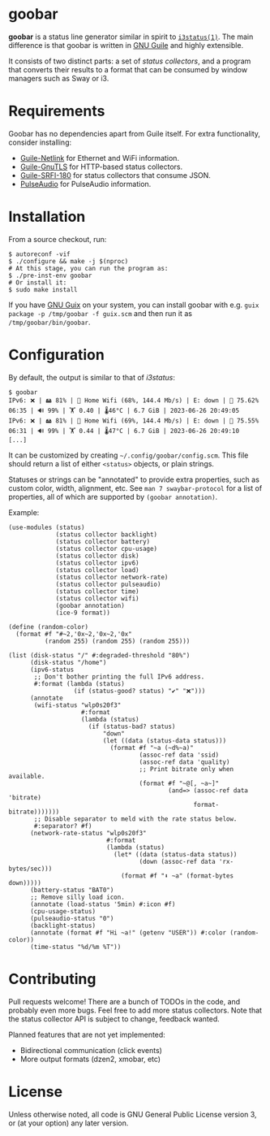 goobar
======

**goobar** is a status line generator similar in spirit to
[`i3status(1)`](https://i3wm.org/docs/i3status.html).  The main difference is
that goobar is written in [GNU Guile](https://www.gnu.org/software/guile/) and
highly extensible.

It consists of two distinct parts: a set of *status collectors*, and a program
that converts their results to a format that can be consumed by window managers
such as Sway or i3.

# Requirements

Goobar has no dependencies apart from Guile itself.  For extra functionality,
consider installing:

* [Guile-Netlink](https://git.lepiller.eu/guile-netlink/)
for Ethernet and WiFi information.
* [Guile-GnuTLS](https://gitlab.com/gnutls/guile/)
for HTTP-based status collectors.
* [Guile-SRFI-180](https://github.com/scheme-requests-for-implementation/srfi-180)
for status collectors that consume JSON.
* [PulseAudio](https://www.freedesktop.org/wiki/Software/PulseAudio/)
for PulseAudio information.

# Installation

From a source checkout, run:

```
$ autoreconf -vif
$ ./configure && make -j $(nproc)
# At this stage, you can run the program as:
$ ./pre-inst-env goobar
# Or install it:
$ sudo make install
```

If you have [GNU Guix](https://guix.gnu.org/) on your system, you can install
goobar with e.g. `guix package -p /tmp/goobar -f guix.scm` and then run it as
`/tmp/goobar/bin/goobar`.

# Configuration

By default, the output is similar to that of *i3status*:

```
$ goobar
IPv6: ❌ | 🖴 81% | 📶 Home Wifi (68%, 144.4 Mb/s) | E: down | 🔋 75.62% 06:35 | 🔊 99% | 🏋️ 0.40 | 🌡️46°C | 6.7 GiB | 2023-06-26 20:49:05
IPv6: ❌ | 🖴 81% | 📶 Home Wifi (69%, 144.4 Mb/s) | E: down | 🔋 75.55% 06:31 | 🔊 99% | 🏋️ 0.44 | 🌡️47°C | 6.7 GiB | 2023-06-26 20:49:10
[...]
```

It can be customized by creating `~/.config/goobar/config.scm`.  This file
should return a list of either `<status>` objects, or plain strings.

Statuses or strings can be "annotated" to provide extra properties, such as
custom color, width, alignment, etc.  See `man 7 swaybar-protocol` for a
list of properties, all of which are supported by `(goobar annotation)`.

Example:

```
(use-modules (status)
             (status collector backlight)
             (status collector battery)
             (status collector cpu-usage)
             (status collector disk)
             (status collector ipv6)
             (status collector load)
             (status collector network-rate)
             (status collector pulseaudio)
             (status collector time)
             (status collector wifi)
             (goobar annotation)
             (ice-9 format))

(define (random-color)
  (format #f "#~2,'0x~2,'0x~2,'0x"
          (random 255) (random 255) (random 255)))

(list (disk-status "/" #:degraded-threshold "80%")
      (disk-status "/home")
      (ipv6-status
       ;; Don't bother printing the full IPv6 address.
       #:format (lambda (status)
                  (if (status-good? status) "✔" "❌")))
      (annotate
       (wifi-status "wlp0s20f3"
                    #:format
                    (lambda (status)
                      (if (status-bad? status)
                          "down"
                          (let ((data (status-data status)))
                            (format #f "~a (~d%~a)"
                                    (assoc-ref data 'ssid)
                                    (assoc-ref data 'quality)
                                    ;; Print bitrate only when available.
                                    (format #f "~@[, ~a~]"
                                            (and=> (assoc-ref data 'bitrate)
                                                   format-bitrate)))))))
       ;; Disable separator to meld with the rate status below.
       #:separator? #f)
      (network-rate-status "wlp0s20f3"
                           #:format
                           (lambda (status)
                             (let* ((data (status-data status))
                                    (down (assoc-ref data 'rx-bytes/sec)))
                               (format #f "⬇ ~a" (format-bytes down)))))
      (battery-status "BAT0")
      ;; Remove silly load icon.
      (annotate (load-status '5min) #:icon #f)
      (cpu-usage-status)
      (pulseaudio-status "0")
      (backlight-status)
      (annotate (format #f "Hi ~a!" (getenv "USER")) #:color (random-color))
      (time-status "%d/%m %T"))
```

# Contributing

Pull requests welcome!  There are a bunch of TODOs in the code, and probably
even more bugs.  Feel free to add more status collectors.  Note that the
status collector API is subject to change, feedback wanted.

Planned features that are not yet implemented:

* Bidirectional communication (click events)
* More output formats (dzen2, xmobar, etc)

# License

Unless otherwise noted, all code is GNU General Public License version 3,
or (at your option) any later version.
